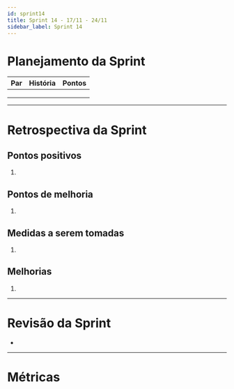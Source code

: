 ```yaml
---
id: sprint14
title: Sprint 14 - 17/11 - 24/11
sidebar_label: Sprint 14
---
```


# Planejamento da Sprint
|Par|História|Pontos|
|---|:------:|:----:|
||||
||||
||||

-------------------------------------------------------------------------------
# Retrospectiva da Sprint
## Pontos positivos
1. 

## Pontos de melhoria
1. 

## Medidas a serem tomadas
1. 

## Melhorias
1. 

-------------------------------------------------------------------------------
# Revisão da Sprint
* 
-------------------------------------------------------------------------------
# Métricas
<!-- ## Horas durante a sprint
![tempo-mds-14](assets/sprints/tempo-mds-14.png)
![tempo-eps-14](assets/sprints/tempo-eps-14.png)
![tempo-geral-14](assets/sprints/tempo-geral-14.png)

## Horas totais
![total-horas-14](assets/sprints/total-horas-14.png)
![total-horas-td-14](assets/sprints/total-horas-td-14.png)

## Velocity
![velocity-14](assets/sprints/velocity-14.png)

## Burndown
![burndown-14](assets/sprints/burndown-14.png) -->